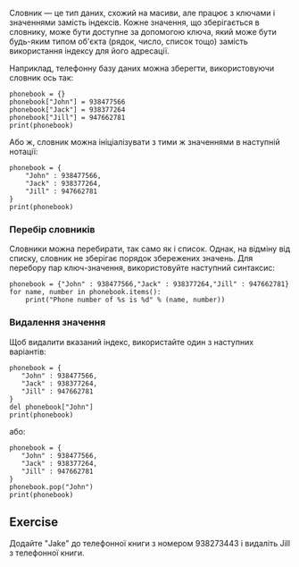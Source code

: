 Словник — це тип даних, схожий на масиви, але працює з ключами і значеннями замість індексів. Кожне значення, що зберігається в словнику, може бути доступне за допомогою ключа, який може бути будь-яким типом об'єкта (рядок, число, список тощо) замість використання індексу для його адресації.

Наприклад, телефонну базу даних можна зберегти, використовуючи словник ось так:

    phonebook = {}
    phonebook["John"] = 938477566
    phonebook["Jack"] = 938377264
    phonebook["Jill"] = 947662781
    print(phonebook)

Або ж, словник можна ініціалізувати з тими ж значеннями в наступній нотації:

    phonebook = {
        "John" : 938477566,
        "Jack" : 938377264,
        "Jill" : 947662781
    }
    print(phonebook)

### Перебір словників

Словники можна перебирати, так само як і список. Однак, на відміну від списку, словник не зберігає порядок збережених значень. Для перебору пар ключ-значення, використовуйте наступний синтаксис:
    
    phonebook = {"John" : 938477566,"Jack" : 938377264,"Jill" : 947662781}
    for name, number in phonebook.items():
        print("Phone number of %s is %d" % (name, number))

### Видалення значення

Щоб видалити вказаний індекс, використайте один з наступних варіантів:
    
    phonebook = {
       "John" : 938477566,
       "Jack" : 938377264,
       "Jill" : 947662781
    }
    del phonebook["John"]
    print(phonebook)

або:
    
    phonebook = {
       "John" : 938477566,
       "Jack" : 938377264,
       "Jill" : 947662781
    }
    phonebook.pop("John")
    print(phonebook)


Exercise
--------

Додайте "Jake" до телефонної книги з номером 938273443 і видаліть Jill з телефонної книги.